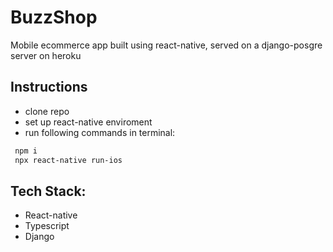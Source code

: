 # BuzzShop
Mobile ecommerce app built using react-native, served on a django-posgre server on heroku

## Instructions
* clone repo
* set up react-native enviroment
* run following commands in terminal:
 ```bash
  npm i
  npx react-native run-ios
 ```

## Tech Stack:
* React-native
* Typescript
* Django
